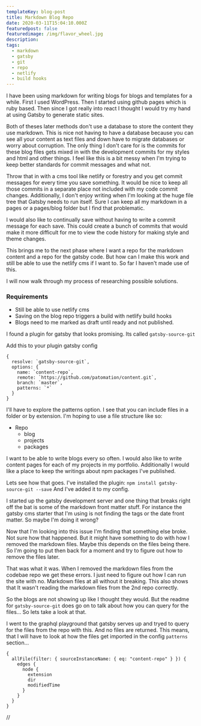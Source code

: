 ```yaml
---
templateKey: blog-post
title: Markdown Blog Repo
date: 2020-03-11T15:04:10.000Z
featuredpost: false
featuredimage: /img/flavor_wheel.jpg
description:
tags:
  - markdown
  - gatsby
  - git
  - repo
  - netlify
  - build hooks
---
```


I have been using markdown for writing blogs for blogs and templates for a while. First I used WordPress. Then I started using github pages which is ruby based. Then since I got really into react I thought I would try my hand at using Gatsby to generate static sites.

Both of theses later methods don't use a database to store the content they use markdown.
This is nice not having to have a database because you can see all your content as text files and down have to migrate databases or worry about corruption.
The only thing I don't care for is the commits for these blog files gets mixed in with the development commits for my styles and html and other things.
I feel like this is a bit messy when I'm trying to keep better standards for commit messages and what not.

Throw that in with a cms tool like netlify or forestry and you get commit messages for every time you save something. It would be nice to keep all those commits in a separate place not included with my code commit changes.
Additionally, I don't enjoy writing when I'm looking at the huge file tree that Gatsby needs to run itself. Sure I can keep all my markdown in a pages or a pages/blog folder but I find that problematic.

I would also like to continually save without having to write a commit message for each save. This could create a bunch of commits that would make it more difficult for me to view the code history for making style and theme changes.

This brings me to the next phase where I want a repo for the markdown content and a repo for the gatsby code.
But how can I make this work and still be able to use the netlify cms if I want to. So far I haven't made use of this.

I will now walk through my process of researching possible solutions.

### Requirements
- Still be able to use netlify cms
- Saving on the blog repo triggers a build with netlify build hooks
- Blogs need to me marked as draft until ready and not published.

I found a plugin for gatsby that looks promising. Its called ```gatsby-source-git```

Add this to your plugin gatsby config
```
{
  resolve: `gatsby-source-git`,
  options: {
    name: `content-repo`,
    remote: `https://github.com/patomation/content.git`,
    branch: `master`,
    patterns: `*`
  }
}
```

I'll have to explore the patterns option.
I see that you can include files in a folder or by extension.
I'm hoping to use a file structure like so:

- Repo
  - blog
  - projects
  - packages

I want to be able to write blogs every so often. I would also like to write content pages for each of my projects in my portfolio. Additionally I would like a place to keep the writings about npm packages I've published.

Lets see how that goes.
I've installed the plugin: ```npm install gatsby-source-git --save```
And I've added it to my config.

I started up the gatsby development server and one thing that breaks right off the bat is some of the markdown front matter stuff.
For instance the gatsby cms starter that I'm using is not finding the tags or the date front matter. So maybe I'm doing it wrong?

Now that I'm looking into this issue I'm finding that something else broke. Not sure how that happened. But it might have something to do with how I removed the markdown files. Maybe this depends on the files being there. So I'm going to put then back for a moment and try to figure out how to remove the files later.

That was what it was. When I removed the markdown files from the codebae repo we get these errors. I just need to figure out how I can run the site with no. Markdown files at all without it breaking. This also shows that It wasn't reading the markdown files from the 2nd repo correctly.

So the blogs are not showing up like I thought they would. But the readme for ```gatsby-source-git``` does go on to talk about how you can query for the files... So lets take a look at that.

I went to the graphql playground that gatsby serves up and tryed to query for the files from the repo with this. And no files are returned. This means, that I will have to look at how the files get imported in the config ```patterns``` section...

```
{
  allFile(filter: { sourceInstanceName: { eq: "content-repo" } }) {
    edges {
      node {
        extension
        dir
        modifiedTime
      }
    }
  }
}
```























//
